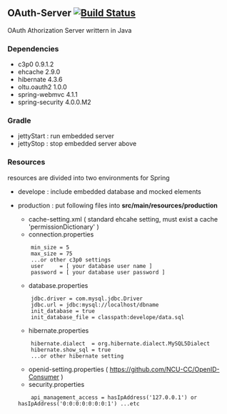 ## OAuth-Server [![Build Status](http://140.115.3.96:8080/jenkins/buildStatus/icon?job=OAuth-Service)](http://140.115.3.96:8080/jenkins/job/OAuth-Service/)
OAuth Athorization Server writtern in Java

### Dependencies
- c3p0 0.9.1.2
- ehcache 2.9.0
- hibernate 4.3.6
- oltu.oauth2 1.0.0
- spring-webmvc 4.1.1
- spring-security 4.0.0.M2

### Gradle
- jettyStart : run embedded server
- jettyStop  : stop embedded server above

### Resources
resources are divided into two environments for Spring

- develope : include embedded database and mocked elements

- production : put following files into **src/main/resources/production**
    - cache-setting.xml ( standard ehcahe setting, must exist a cache 'permissionDictionary' )
    - connection.properties
    ```
        min_size = 5
        max_size = 75
        ...or other c3p0 settings
        user     = [ your database user name ]
        password = [ your database user password ]
    ```
    - database.properties
    ```
        jdbc.driver = com.mysql.jdbc.Driver
        jdbc.url = jdbc:mysql://localhost/dbname
        init_database = true
        init_database_file = classpath:develope/data.sql
    ```
    - hibernate.properties
    ```
        hibernate.dialect  = org.hibernate.dialect.MySQL5Dialect
        hibernate.show_sql = true
        ...or other hibernate setting
    ```
    - openid-setting.properties ( https://github.com/NCU-CC/OpenID-Consumer )
    - security.properties
    ```
        api_management_access = hasIpAddress('127.0.0.1') or hasIpAddress('0:0:0:0:0:0:0:1') ...etc
    ```
